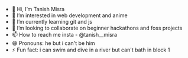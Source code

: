 - 👋 Hi, I’m Tanish Misra
- 👀 I’m interested in web development and anime 
- 🌱 I’m currently learning git and js
- 💞️ I’m looking to collaborate on beginner hackathons and foss projects
- 📫 How to reach me insta - @tanish__misra
- 😄 Pronouns: he but i can't be him
- ⚡ Fun fact: i can swim and dive in a river but can't bath in block 1

<!---
tn1sh/tn1sh is a ✨ special ✨ repository because its `README.md` (this file) appears on your GitHub profile.
You can click the Preview link to take a look at your changes.
--->
